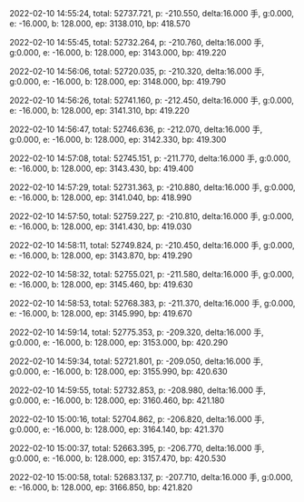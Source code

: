 2022-02-10 14:55:24, total: 52737.721, p: -210.550, delta:16.000 手, g:0.000, e: -16.000, b: 128.000, ep: 3138.010, bp: 418.570

2022-02-10 14:55:45, total: 52732.264, p: -210.760, delta:16.000 手, g:0.000, e: -16.000, b: 128.000, ep: 3143.000, bp: 419.220

2022-02-10 14:56:06, total: 52720.035, p: -210.320, delta:16.000 手, g:0.000, e: -16.000, b: 128.000, ep: 3148.000, bp: 419.790

2022-02-10 14:56:26, total: 52741.160, p: -212.450, delta:16.000 手, g:0.000, e: -16.000, b: 128.000, ep: 3141.310, bp: 419.220

2022-02-10 14:56:47, total: 52746.636, p: -212.070, delta:16.000 手, g:0.000, e: -16.000, b: 128.000, ep: 3142.330, bp: 419.300

2022-02-10 14:57:08, total: 52745.151, p: -211.770, delta:16.000 手, g:0.000, e: -16.000, b: 128.000, ep: 3143.430, bp: 419.400

2022-02-10 14:57:29, total: 52731.363, p: -210.880, delta:16.000 手, g:0.000, e: -16.000, b: 128.000, ep: 3141.040, bp: 418.990

2022-02-10 14:57:50, total: 52759.227, p: -210.810, delta:16.000 手, g:0.000, e: -16.000, b: 128.000, ep: 3141.430, bp: 419.030

2022-02-10 14:58:11, total: 52749.824, p: -210.450, delta:16.000 手, g:0.000, e: -16.000, b: 128.000, ep: 3143.870, bp: 419.290

2022-02-10 14:58:32, total: 52755.021, p: -211.580, delta:16.000 手, g:0.000, e: -16.000, b: 128.000, ep: 3145.460, bp: 419.630

2022-02-10 14:58:53, total: 52768.383, p: -211.370, delta:16.000 手, g:0.000, e: -16.000, b: 128.000, ep: 3145.990, bp: 419.670

2022-02-10 14:59:14, total: 52775.353, p: -209.320, delta:16.000 手, g:0.000, e: -16.000, b: 128.000, ep: 3153.000, bp: 420.290

2022-02-10 14:59:34, total: 52721.801, p: -209.050, delta:16.000 手, g:0.000, e: -16.000, b: 128.000, ep: 3155.990, bp: 420.630

2022-02-10 14:59:55, total: 52732.853, p: -208.980, delta:16.000 手, g:0.000, e: -16.000, b: 128.000, ep: 3160.460, bp: 421.180

2022-02-10 15:00:16, total: 52704.862, p: -206.820, delta:16.000 手, g:0.000, e: -16.000, b: 128.000, ep: 3164.140, bp: 421.370

2022-02-10 15:00:37, total: 52663.395, p: -206.770, delta:16.000 手, g:0.000, e: -16.000, b: 128.000, ep: 3157.470, bp: 420.530

2022-02-10 15:00:58, total: 52683.137, p: -207.710, delta:16.000 手, g:0.000, e: -16.000, b: 128.000, ep: 3166.850, bp: 421.820